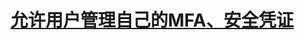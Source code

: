 # [允许用户管理自己的MFA、安全凭证](https://docs.aws.amazon.com/zh_cn/IAM/latest/UserGuide/reference_policies_examples_aws_my-sec-creds-self-manage.html)